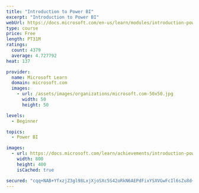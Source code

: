 ```yaml
---
title: "Introduction to Power BI"
excerpt: "Introduction to Power BI"
webUrl: https://docs.microsoft.com/en-us/learn/modules/introduction-power-bi/
type: course
price: Free
length: PT31M
ratings:
  count: 4379
  average: 4.727792
heat: 137

provider:
  name: Microsoft Learn
  domain: microsoft.com
  images:
    - url: /assets/images/organizations/microsoft.com-50x50.jpg
      width: 50
      height: 50

levels:
  - Beginner

topics:
  - Power BI

images:
  - url: https://docs.microsoft.com/learn/achievements/introduction-power-bi-social.png
    width: 800
    height: 400
    isCached: true

secured: "cqq+NAB+YfxzjZ3gl98LxjXjoSXc5S42oRkN6AEPdFixYSXVGwFcIl6sZu8d+u1/xR47V0r0pwgwVvpYvJNykmb6m4hz2Z/R8csNQpfCt0u2gnr9EA/qCiGClVovpk68erNWLvT+Wv9VIVSo4i+c0YI8gVgjSfIHY8GTRAibgV1eKd8tjZmGNdPcv4nv/JgDhd+A/E5HJytY5+LWT3IJ/l7csdk+ljx+VSThhjU7UZhHHn8GDWT2I9c5YasPK8vRRUN7KVBbjpT8C5tnAe4L4I74kbhRqR4Bb04qTz4MUwjZKtiMlu6lRefv5XAzAQIcZrWvSPID5Lrng3rA9jptGUSQrSuhZIa9nsxITmZgNDy281jExXmxnjW/3j7cJtD//nrvmBwynN5Rz2myIKxRcw==;AjGULen0vmGAkiRggrjuzQ=="
---
```


